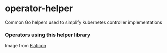 # operator-helper

Common Go helpers used to simplify kubernetes controller implementations

### Operators using this helper library

Image from [Flaticon](https://www.flaticon.com/free-icon/kit_2884240)